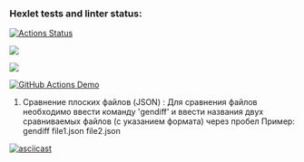 ### Hexlet tests and linter status:
[![Actions Status](https://github.com/DianaShilova/frontend-project-lvl2/workflows/hexlet-check/badge.svg)](https://github.com/DianaShilova/frontend-project-lvl2/actions)

<a href="https://codeclimate.com/github/DianaShilova/frontend-project-lvl2/maintainability"><img src="https://api.codeclimate.com/v1/badges/f8cdd36173329c90c4e7/maintainability" /></a>

<a href="https://codeclimate.com/github/DianaShilova/frontend-project-lvl2/test_coverage"><img src="https://api.codeclimate.com/v1/badges/f8cdd36173329c90c4e7/test_coverage" /></a>

[![GitHub Actions Demo](https://github.com/DianaShilova/frontend-project-lvl2/actions/workflows/github-actions-demo.yml/badge.svg)](https://github.com/DianaShilova/frontend-project-lvl2/actions/workflows/github-actions-demo.yml)


1. Сравнение плоских файлов (JSON) :
Для сравнения файлов необходимо ввести команду 'gendiff' и ввести названия двух сравниваемых файлов (с указанием формата) через пробел
Пример: gendiff file1.json file2.json

[![asciicast](https://asciinema.org/a/n2znT6IxBW6fwIq4mDzp067Ji.svg)](https://asciinema.org/a/n2znT6IxBW6fwIq4mDzp067Ji)
